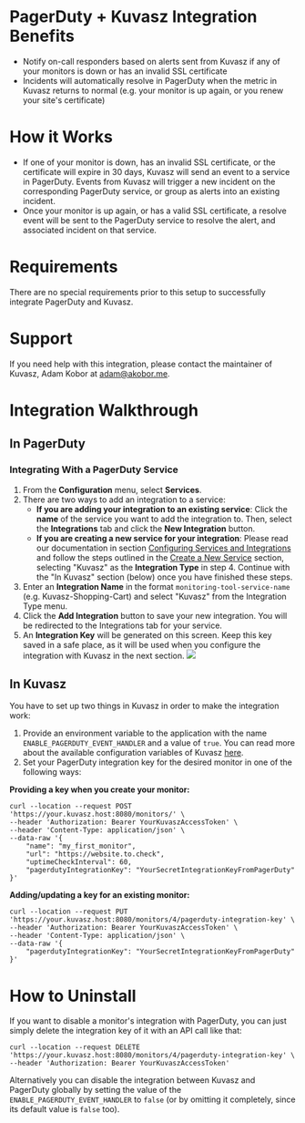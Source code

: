 # PagerDuty + Kuvasz Integration Benefits

* Notify on-call responders based on alerts sent from Kuvasz if any of your monitors is down or has an invalid SSL certificate
* Incidents will automatically resolve in PagerDuty when the metric in Kuvasz returns to normal (e.g. your monitor is up again, or you renew your site's certificate)

# How it Works

* If one of your monitor is down, has an invalid SSL certificate, or the certificate will expire in 30 days, Kuvasz will send an event to a service in PagerDuty. Events from Kuvasz will trigger a new incident on the corresponding PagerDuty service, or group as alerts into an existing incident.
* Once your monitor is up again, or has a valid SSL certificate, a resolve event will be sent to the PagerDuty service to resolve the alert, and associated incident on that service.

# Requirements
There are no special requirements prior to this setup to successfully integrate PagerDuty and Kuvasz.

# Support

If you need help with this integration, please contact the maintainer of Kuvasz, Adam Kobor at adam@akobor.me.

# Integration Walkthrough
## In PagerDuty

### Integrating With a PagerDuty Service
1. From the **Configuration** menu, select **Services**.
2. There are two ways to add an integration to a service:
   * **If you are adding your integration to an existing service**: Click the **name** of the service you want to add the integration to. Then, select the **Integrations** tab and click the **New Integration** button.
   * **If you are creating a new service for your integration**: Please read our documentation in section [Configuring Services and Integrations](https://support.pagerduty.com/docs/services-and-integrations#section-configuring-services-and-integrations) and follow the steps outlined in the [Create a New Service](https://support.pagerduty.com/docs/services-and-integrations#section-create-a-new-service) section, selecting "Kuvasz" as the **Integration Type** in step 4. Continue with the "In Kuvasz"  section (below) once you have finished these steps.
3. Enter an **Integration Name** in the format `monitoring-tool-service-name` (e.g.  Kuvasz-Shopping-Cart) and select "Kuvasz" from the Integration Type menu.
4. Click the **Add Integration** button to save your new integration. You will be redirected to the Integrations tab for your service.
5. An **Integration Key** will be generated on this screen. Keep this key saved in a safe place, as it will be used when you configure the integration with Kuvasz in the next section.
![](https://pdpartner.s3.amazonaws.com/ig-template-copy-integration-key.png)

## In Kuvasz

You have to set up two things in Kuvasz in order to make the integration work:

1. Provide an environment variable to the application with the name `ENABLE_PAGERDUTY_EVENT_HANDLER` and a value of `true`. You can read more about the available configuration variables of Kuvasz [here](https://github.com/kuvasz-uptime/kuvasz/wiki/Configuration).
2. Set your PagerDuty integration key for the desired monitor in one of the following ways:

**Providing a key when you create your monitor:**

```shell
curl --location --request POST 'https://your.kuvasz.host:8080/monitors/' \
--header 'Authorization: Bearer YourKuvaszAccessToken' \
--header 'Content-Type: application/json' \
--data-raw '{
    "name": "my_first_monitor",
    "url": "https://website.to.check",
    "uptimeCheckInterval": 60,
    "pagerdutyIntegrationKey": "YourSecretIntegrationKeyFromPagerDuty"
}'
```

**Adding/updating a key for an existing monitor:**

```shell
curl --location --request PUT 'https://your.kuvasz.host:8080/monitors/4/pagerduty-integration-key' \
--header 'Authorization: Bearer YourKuvaszAccessToken' \
--header 'Content-Type: application/json' \
--data-raw '{
    "pagerdutyIntegrationKey": "YourSecretIntegrationKeyFromPagerDuty"
}'
```

# How to Uninstall

If you want to disable a monitor's integration with PagerDuty, you can just simply delete the integration key of it with an API call like that:

```shell
curl --location --request DELETE 'https://your.kuvasz.host:8080/monitors/4/pagerduty-integration-key' \
--header 'Authorization: Bearer YourKuvaszAccessToken'
```

Alternatively you can disable the integration between Kuvasz and PagerDuty globally by setting the value of the `ENABLE_PAGERDUTY_EVENT_HANDLER` to `false` (or by omitting it completely, since its default value is `false` too).
